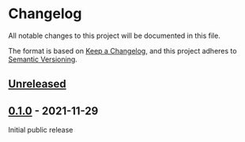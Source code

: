 # Changelog

All notable changes to this project will be documented in this file.

The format is based on [Keep a Changelog](https://keepachangelog.com/en/1.0.0/),
and this project adheres to [Semantic Versioning](https://semver.org/spec/v2.0.0.html).

## [Unreleased]

## [0.1.0] - 2021-11-29

Initial public release

[Unreleased]: https://github.com/lukasberbuer/conan-check-updates/0.1.0...HEAD
[0.1.0]: https://github.com/lukasberbuer/conan-check-updates/releases/tag/0.1.0
